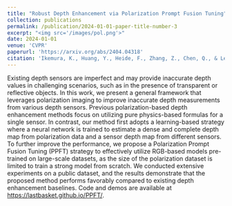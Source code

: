```yaml
---
title: "Robust Depth Enhancement via Polarization Prompt Fusion Tuning"
collection: publications
permalink: /publication/2024-01-01-paper-title-number-3
excerpt: "<img src='/images/pol.png'>"
date: 2024-01-01
venue: 'CVPR'
paperurl: 'https://arxiv.org/abs/2404.04318'
citation: 'Ikemura, K., Huang, Y., Heide, F., Zhang, Z., Chen, Q., & Lei, C. (2024). Robust Depth Enhancement via Polarization Prompt Fusion Tuning. In <i>Proceedings of the ieee/cvf conference on computer vision and pattern recognition</i>.'
---
```


Existing depth sensors are imperfect and may provide inaccurate depth values in challenging scenarios, such as in the presence of transparent or reflective objects. In this work, we present a general framework that leverages polarization imaging to improve inaccurate depth measurements from various depth sensors. Previous polarization-based depth enhancement methods focus on utilizing pure physics-based formulas for a single sensor. In contrast, our method first adopts a learning-based strategy where a neural network is trained to estimate a dense and complete depth map from polarization data and a sensor depth map from different sensors. To further improve the performance, we propose a Polarization Prompt Fusion Tuning (PPFT) strategy to effectively utilize RGB-based models pre-trained on large-scale datasets, as the size of the polarization dataset is limited to train a strong model from scratch. We conducted extensive experiments on a public dataset, and the results demonstrate that the proposed method performs favorably compared to existing depth enhancement baselines. Code and demos are available at https://lastbasket.github.io/PPFT/.
